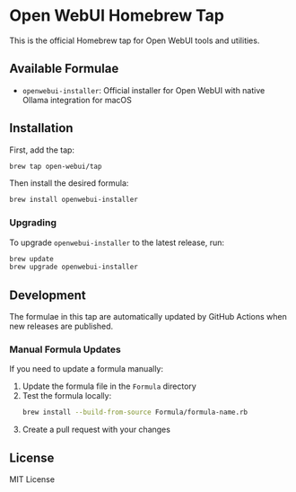 # Open WebUI Homebrew Tap

This is the official Homebrew tap for Open WebUI tools and utilities.

## Available Formulae

- `openwebui-installer`: Official installer for Open WebUI with native Ollama integration for macOS

## Installation

First, add the tap:

```bash
brew tap open-webui/tap
```

Then install the desired formula:

```bash
brew install openwebui-installer
```

### Upgrading

To upgrade `openwebui-installer` to the latest release, run:

```bash
brew update
brew upgrade openwebui-installer
```

## Development

The formulae in this tap are automatically updated by GitHub Actions when new releases are published.

### Manual Formula Updates

If you need to update a formula manually:

1. Update the formula file in the `Formula` directory
2. Test the formula locally:
   ```bash
   brew install --build-from-source Formula/formula-name.rb
   ```
3. Create a pull request with your changes

## License

MIT License 